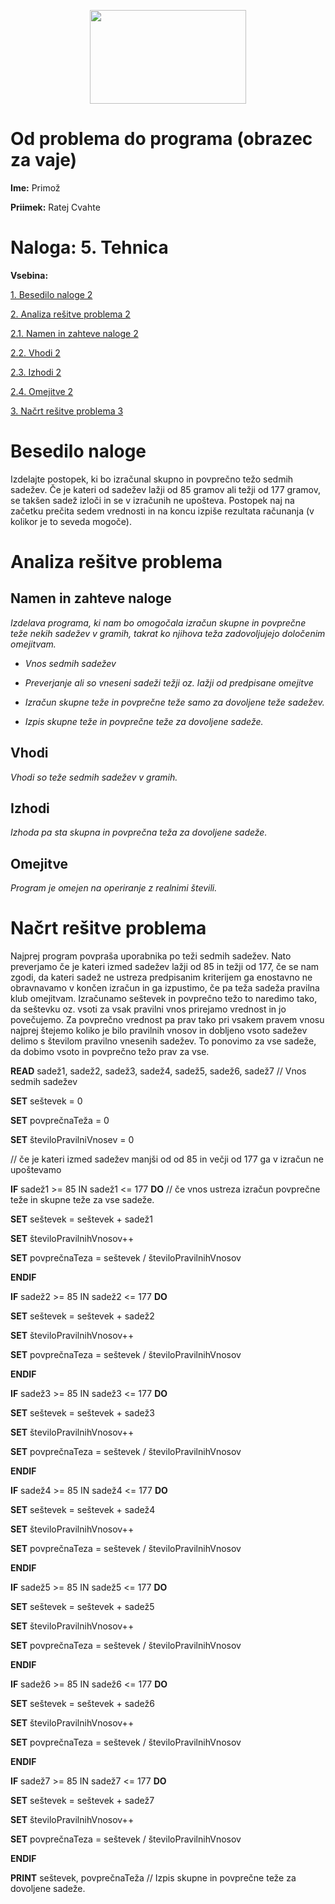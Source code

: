 <p align="center">
  <img width="250" height="150" src="media/9df5055488fae6703a7a88740516d4ee.png" />
</p>

# Od problema do programa (obrazec za vaje)

**Ime:** Primož

**Priimek:** Ratej Cvahte

# **Naloga:** 5. Tehnica

**Vsebina:**

[1. Besedilo naloge 2](#besedilo-naloge)

[2. Analiza rešitve problema 2](#_Toc433790091)

[2.1. Namen in zahteve naloge 2](#_Toc433790092)

[2.2. Vhodi 2](#_Toc433790093)

[2.3. Izhodi 2](#izhodi)

[2.4. Omejitve 2](#omejitve)

[3. Načrt rešitve problema 3](#_Toc433790096)

# Besedilo naloge

Izdelajte postopek, ki bo izračunal skupno in povprečno težo sedmih sadežev. Če
je kateri od sadežev lažji od 85 gramov ali težji od 177 gramov, se takšen sadež
izloči in se v izračunih ne upošteva. Postopek naj na začetku prečita sedem
vrednosti in na koncu izpiše rezultata računanja (v kolikor je to seveda
mogoče).

# Analiza rešitve problema

## Namen in zahteve naloge

*Izdelava programa, ki nam bo omogočala izračun skupne in povprečne teže nekih
sadežev v gramih, takrat ko njihova teža zadovoljujejo določenim omejitvam.*

-   *Vnos sedmih sadežev*

-   *Preverjanje ali so vneseni sadeži težji oz. lažji od predpisane omejitve*

-   *Izračun skupne teže in povprečne teže samo za dovoljene teže sadežev.*

-   *Izpis skupne teže in povprečne teže za dovoljene sadeže.*

## Vhodi

*Vhodi so teže sedmih sadežev v gramih.*

## Izhodi

*Izhoda pa sta skupna in povprečna teža za dovoljene sadeže.*

## Omejitve

*Program je omejen na operiranje z realnimi števili.*

# Načrt rešitve problema

Najprej program povpraša uporabnika po teži sedmih sadežev. Nato preverjamo če
je kateri izmed sadežev lažji od 85 in težji od 177, če se nam zgodi, da kateri
sadež ne ustreza predpisanim kriterijem ga enostavno ne obravnavamo v končen
izračun in ga izpustimo, če pa teža sadeža pravilna klub omejitvam. Izračunamo
seštevek in povprečno težo to naredimo tako, da seštevku oz. vsoti za vsak
pravilni vnos prirejamo vrednost in jo povečujemo. Za povprečno vrednost pa prav
tako pri vsakem pravem vnosu najprej štejemo koliko je bilo pravilnih vnosov in
dobljeno vsoto sadežev delimo s številom pravilno vnesenih sadežev. To ponovimo
za vse sadeže, da dobimo vsoto in povprečno težo prav za vse.

**READ** sadež1, sadež2, sadež3, sadež4, sadež5, sadež6, sadež7 // Vnos sedmih
sadežev

**SET** seštevek = 0

**SET** povprečnaTeža = 0

**SET** številoPravilniVnosev = 0

// če je kateri izmed sadežev manjši od od 85 in večji od 177 ga v izračun ne
upoštevamo

**IF** sadež1 \>= 85 IN sadež1 \<= 177 **DO**  // če vnos ustreza izračun
povprečne teže in skupne teže za vse sadeže.

**SET** seštevek = seštevek + sadež1

**SET** številoPravilnihVnosov++

**SET** povprečnaTeza = seštevek / številoPravilnihVnosov

**ENDIF**

**IF** sadež2 \>= 85 IN sadež2 \<= 177 **DO**

**SET** seštevek = seštevek + sadež2

**SET** številoPravilnihVnosov++

**SET** povprečnaTeza = seštevek / številoPravilnihVnosov

**ENDIF**

**IF** sadež3 \>= 85 IN sadež3 \<= 177 **DO**

**SET** seštevek = seštevek + sadež3

**SET** številoPravilnihVnosov++

**SET** povprečnaTeza = seštevek / številoPravilnihVnosov

**ENDIF**

**IF** sadež4 \>= 85 IN sadež4 \<= 177 **DO**

**SET** seštevek = seštevek + sadež4

**SET** številoPravilnihVnosov++

**SET** povprečnaTeza = seštevek / številoPravilnihVnosov

**ENDIF**

**IF** sadež5 \>= 85 IN sadež5 \<= 177 **DO**

**SET** seštevek = seštevek + sadež5

**SET** številoPravilnihVnosov++

**SET** povprečnaTeza = seštevek / številoPravilnihVnosov

**ENDIF**

**IF** sadež6 \>= 85 IN sadež6 \<= 177 **DO**

**SET** seštevek = seštevek + sadež6

**SET** številoPravilnihVnosov++

**SET** povprečnaTeza = seštevek / številoPravilnihVnosov

**ENDIF**

**IF** sadež7 \>= 85 IN sadež7 \<= 177 **DO**

**SET** seštevek = seštevek + sadež7

**SET** številoPravilnihVnosov++

**SET** povprečnaTeza = seštevek / številoPravilnihVnosov

**ENDIF**

**PRINT** seštevek, povprečnaTeža // Izpis skupne in povprečne teže za dovoljene
sadeže.
